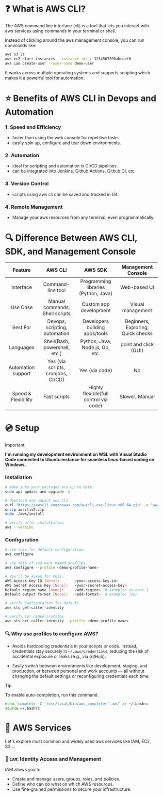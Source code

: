 # ❓ **What is AWS CLI?**

The AWS command line interface (cli) is a tool that lets you interact with aws services using commands in your terminal or shell.

Instead of clicking around the aws management console, you can run commands like:
```bash
aws s3 ls
aws ec2 start-instances --instance-ids i-1234567890abcdef0
aws iam create-user --user-name demo-user
```
It works across multiple operating systems and supports scripting which makes it a powerful tool for automation.

# ⭐ **Benefits of AWS CLI in Devops and Automation**

### 1. Speed and Efficiency
- faster than using the web console for repetitive tasks
- easily spin up, configure and tear down environments.

### 2. Automation
- ideal for scripting and automation in CI/CD pipelines.
- can be integrated into Jenkins, Github Actions, Github CI, etc.

### 3. Version Control
- scripts using aws cli can be saved and tracked in Git.

### 4. Remote Management
- Manage your aws resources from any terminal, even programmatically.

# 🔍 **Difference Between AWS CLI, SDK, and Management Console**

| Feature | AWS CLI | AWS SDK | Management Console |
|:-: | :-: | :-: | :-: |
|Interface|Command-line tool|Programming libraries (Python, Java)|Web-based UI|
|Use Case|Manual commands, Shell scripts|Custom app development|Visual management|
|Best For|Devops, scripting, automation|Developers building apps/tools|Beginners, Exploring, Quick checks|
|Languages|Shell(Bash, powershell, etc.)|Python, Java, Node.js, Go, etc.|point and click (GUI)|
|Automation support|Yes (via scripts, cronjobs, CI/CD)|Yes (via code)|No|
|Speed & Flexibility|Fast scripts|Highly flexible(full control via code)|Slower, Manual|

# 💿 **Setup**

> [!IMPORTANT]
> **I'm running my development environment on WSL with Visual Studio Code connected to Ubuntu instance for seamless linux-based coding on Windows.**

### **Installation**
```bash
# make sure your packages are up to date.
sudo apt update and upgrade -y

# download and unpack aws cli.
curl "https://awscli.amazonaws.com/awscli-exe-linux-x86_64.zip" -o "awscliv2.zip"
unzip awscliv2.zip
sudo ./aws/install

# verify after installation
aws --version
```

### **Configuration**
```bash
# use this for default configuration
aws configure

# use this if you want named profiles.
aws configure --profile <demo-profile-name>

# You'll be asked for this:
AWS Access Key ID [None]:       <your-access-key-id>
AWS Secret Access Key [None]:   <your-secret-access-key>
Default region name [None]:     <add-region>  # example: us-east-1
Default output format [None]:   <add-format>  # example: json

# verify configuration for default
aws sts get-caller-identity

# verify for named profiles
aws sts get-caller-identity --profile <demo-profile-name>
```

### 🔍 Why use profiles to configure AWS?
- Avoids hardcoding credentials in your scripts or code. Instead, credentials stay securely in `~/.aws/credentials`, reducing the risk of accidental exposure or leaks (e.g., via GitHub).

- Easily switch between environments like development, staging, and production, or between personal and work accounts — all without changing the default settings or reconfiguring credentials each time.

> [!TIP]
> To enable auto-completion, run this command.
```bash
echo "complete -C '/usr/local/bin/aws_completer' aws" >> ~/.bashrc
source ~/.bashrc
```

# 🔽 **AWS Services**

Let's explore most common and widely used aws services like IAM, EC2, S3...

### 🔷 `IAM`: Identity Access and Management

IAM allows you to:
- Create and manage users, groups, roles, and policies.
- Define who can do what on which AWS resources.
- Use fine-grained permissions to secure your infrastructure.

